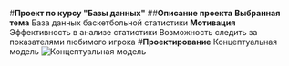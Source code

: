 #**Проект по курсу "Базы данных"**
##**Описание проекта**
**Выбранная тема**
База данных баскетбольной статистики
**Мотивация**
Эффективность в анализе статистики
Возможность следить за показателями любимого игрока
#**Проектирование**
Концептуальная модель
![Концептуальная модель]()
